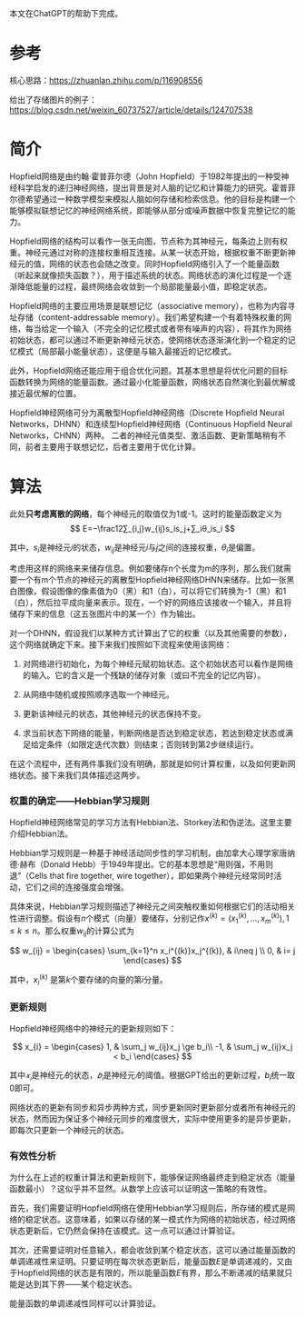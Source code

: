 本文在ChatGPT的帮助下完成。

# 参考

核心思路：https://zhuanlan.zhihu.com/p/116908556

给出了存储图片的例子：https://blog.csdn.net/weixin_60737527/article/details/124707538

# 简介

Hopfield网络是由约翰·霍普菲尔德（John Hopfield）于1982年提出的一种受神经科学启发的递归神经网络，提出背景是对人脑的记忆和计算能力的研究。霍普菲尔德希望通过一种数学模型来模拟人脑如何存储和检索信息。他的目标是构建一个能够模拟联想记忆的神经网络系统，即能够从部分或噪声数据中恢复完整记忆的能力。

Hopfield网络的结构可以看作一张无向图，节点称为其神经元，每条边上则有权重。神经元通过对称的连接权重相互连接。从某一状态开始，根据权重不断更新神经元的值，网络的状态也会随之改变。同时Hopfield网络引入了一个能量函数（听起来就像损失函数？），用于描述系统的状态。网络状态的演化过程是一个逐渐降低能量的过程，最终网络会收敛到一个局部能量最小值，即稳定状态。

Hopfield网络的主要应用场景是联想记忆（associative memory），也称为内容寻址存储（content-addressable memory）。我们希望构建一个有着特殊权重的网络，每当给定一个输入（不完全的记忆模式或者带有噪声的内容），将其作为网络初始状态，都可以通过不断更新神经元状态，使网络状态逐渐演化到一个稳定的记忆模式（局部最小能量状态），这便是与输入最接近的记忆模式。

此外，Hopfield网络还能应用于组合优化问题。其基本思想是将优化问题的目标函数转换为网络的能量函数。通过最小化能量函数，网络状态自然演化到最优解或接近最优解的位置。

Hopfield神经网络可分为离散型Hopfield神经网络（Discrete Hopfield Neural Networks，DHNN）和连续型Hopfield神经网络（Continuous Hopfield Neural Networks，CHNN）两种。 二者的神经元值类型、激活函数、更新策略稍有不同，前者主要用于联想记忆，后者主要用于优化计算。

# 算法

此处**只考虑离散的网络**，每个神经元的取值仅为1或-1。这时的能量函数定义为
$$
E=−\frac12∑_{i,j}w_{ij}s_is_j+∑_iθ_is_i
$$

其中，$s_i$是神经元$i$的状态，$w_{ij}$是神经元$i$与$j$之间的连接权重，$θ_i$是偏置。

考虑用这样的网络来来储存信息。例如要储存n个长度为m的序列，那么我们就需要一个有m个节点的神经元的离散型Hopfield神经网络DHNN来储存。比如一张黑白图像，假设图像的像素值为0（黑）和1（白），可以将它们转换为-1（黑）和1（白），然后拉平成向量来表示。现在，一个好的网络应该接收一个输入，并且将储存下来的信息（这五张图片中的某一个）作为输出。

对一个DHNN，假设我们以某种方式计算出了它的权重（以及其他需要的参数），这个网络就确定下来。接下来我们按照如下流程来使用该网络：

1. 对网络进行初始化，为每个神经元赋初始状态。这个初始状态可以看作是网络的输入。它的含义是一个残缺的储存对象（或曰不完全的记忆内容）。

2. 从网络中随机或按照顺序选取一个神经元。

3. 更新该神经元的状态，其他神经元的状态保持不变。

4. 求当前状态下网络的能量，判断网络是否达到稳定状态，若达到稳定状态或满足给定条件（如限定迭代次数）则结束；否则转到第2步继续运行。

在这个流程中，还有两件事我们没有明确，那就是如何计算权重，以及如何更新网络状态。接下来我们具体描述这两步。

### 权重的确定——Hebbian学习规则

Hopfield神经网络常见的学习方法有Hebbian法、Storkey法和伪逆法。这里主要介绍Hebbian法。

Hebbian学习规则是一种基于神经活动同步性的学习机制，由加拿大心理学家唐纳德·赫布（Donald  Hebb）于1949年提出。它的基本思想是“用则强，不用则退”（Cells that fire together, wire  together），即如果两个神经元经常同时活动，它们之间的连接强度会增强。

具体来说，Hebbian学习规则描述了神经元之间突触权重如何根据它们的活动相关性进行调整。假设有$n$个模式（向量）要储存，分别记作$x^{(k)}=(x_1^{(k)}, \dots, x_m^{(k)}),1\le k\le n$。那么权重$w_{ij}$的计算公式为

$$
w_{ij} = \begin{cases}
\sum_{k=1}^n x_i^{(k)}x_j^{(k)}, & i\neq j \\
0, & i= j 
\end{cases}
$$

其中，$x_i^{(k)}$ 是第$k$个要存储的向量的第$i$分量。

### 更新规则

Hopfield神经网络中的神经元的更新规则如下：

$$
x_{i} = \begin{cases}
1, & \sum_j w_{ij}x_j \ge b_i\\
-1, & \sum_j w_{ij}x_j < b_i
\end{cases}
$$

其中$𝑥_𝑖$是神经元$𝑖$的状态，$𝑏_𝑖$是神经元$𝑖$的阈值。根据GPT给出的更新过程，$b_i$统一取$0$即可。

网络状态的更新有同步和异步两种方式，同步更新同时更新部分或者所有神经元的状态，然而因为保证多个神经元同步的难度很大，实际中使用更多的是异步更新，即每次只更新一个神经元的状态。

### 有效性分析

为什么在上述的权重计算法和更新规则下，能够保证网络最终走到稳定状态（能量函数最小）？这似乎并不显然。从数学上应该可以证明这一策略的有效性。

首先，我们需要证明Hopfield网络在使用Hebbian学习规则后，所存储的模式是网络的稳定状态。这意味着，如果以存储的某一模式作为网络的初始状态，经过网络状态更新后，它仍然会保持在该模式。这一点可以通过计算验证。

其次，还需要证明对任意输入，都会收敛到某个稳定状态，这可以通过能量函数的单调递减性来证明。只要证明在每次状态更新后，能量函数$E$是单调递减的，又由于Hopfield网络的状态是有限的，所以能量函数$E$有界，那么不断递减的结果就只能是达到其下界——某个稳定状态。

能量函数的单调递减性同样可以计算验证。